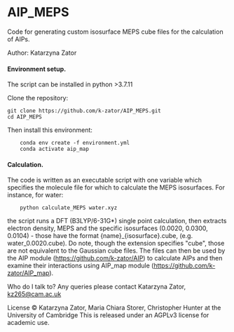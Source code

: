# AIP_MEPS
Code for generating custom isosurface MEPS cube files for the calculation of AIPs.

Author: Katarzyna Zator

#### Environment setup.
The script can be installed in python >3.7.11

Clone the repository:

    git clone https://github.com/k-zator/AIP_MEPS.git
    cd AIP_MEPS

Then install this environment:

        conda env create -f environment.yml
        conda activate aip_map

#### Calculation.

The code is written as an executable script with one variable which specifies the molecule file 
for which to calculate the MEPS isosurfaces. For instance, for water:

        python calculate_MEPS water.xyz

the script runs a DFT (B3LYP/6-31G*) single point calculation, then extracts electron density, MEPS 
and the specific isosurfaces (0.0020, 0.0300, 0.0104) - those have the format {name}_{isosurface}.cube, (e.g. water_0.0020.cube). Do note, though the extension specifies "cube", those are not equivalent to the Gaussian cube files. 
The files can then be used by the AIP module (https://github.com/k-zator/AIP) to calculate AIPs and then examine their interactions using AIP_map module (https://github.com/k-zator/AIP_map).


Who do I talk to?
Any queries please contact Katarzyna Zator, kz265@cam.ac.uk

License
© Katarzyna Zator, Maria Chiara Storer, Christopher Hunter at the University of Cambridge
This is released under an AGPLv3 license for academic use.

